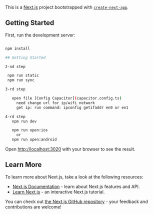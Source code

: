 This is a [Next.js](https://nextjs.org/) project bootstrapped with [`create-next-app`](https://github.com/vercel/next.js/tree/canary/packages/create-next-app).

## Getting Started

First, run the development server:

```bash

npm install

## Getting Started

2-nd step

 npm run static
 npm run sync

3-rd step

   open file [Config Capacitor](capacitor.config.ts)
	 need change url for ip/wifi network
	 get ip: run command: ipconfig getifaddr en0 or en1

4-rd step
   npm run dev

   npm run open:ios
	 or
   npm run open:android

```

Open [http://localhost:3020](http://localhost:3020) with your browser to see the result.

## Learn More

To learn more about Next.js, take a look at the following resources:

- [Next.js Documentation](https://nextjs.org/docs) - learn about Next.js features and API.
- [Learn Next.js](https://nextjs.org/learn) - an interactive Next.js tutorial.

You can check out [the Next.js GitHub repository](https://github.com/vercel/next.js/) - your feedback and contributions are welcome!
